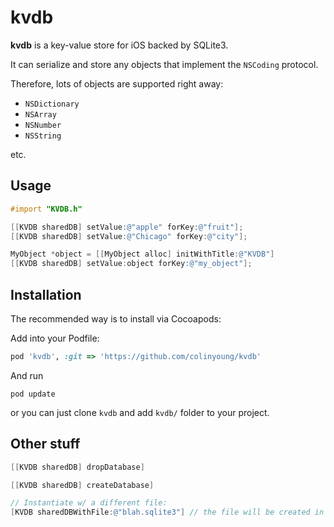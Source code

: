 # kvdb

**kvdb** is a key-value store for iOS backed by SQLite3.

It can serialize and store any objects that implement the `NSCoding` protocol.

Therefore, lots of objects are supported right away:

- `NSDictionary`
- `NSArray`
- `NSNumber`
- `NSString`

etc.

## Usage

```objective-c
#import "KVDB.h"

[[KVDB sharedDB] setValue:@"apple" forKey:@"fruit"];
[[KVDB sharedDB] setValue:@"Chicago" forKey:@"city"];

MyObject *object = [[MyObject alloc] initWithTitle:@"KVDB"]
[[KVDB sharedDB] setValue:object forKey:@"my_object"];
```

## Installation

The recommended way is to install via Cocoapods:

Add into your Podfile:

```ruby
pod 'kvdb', :git => 'https://github.com/colinyoung/kvdb'
```

And run 

```
pod update
```

or you can just clone `kvdb` and add `kvdb/` folder to your project.

## Other stuff

```objective-c
[[KVDB sharedDB] dropDatabase]

[[KVDB sharedDB] createDatabase]

// Instantiate w/ a different file:
[KVDB sharedDBWithFile:@"blah.sqlite3"] // the file will be created in your documents directory.
```
